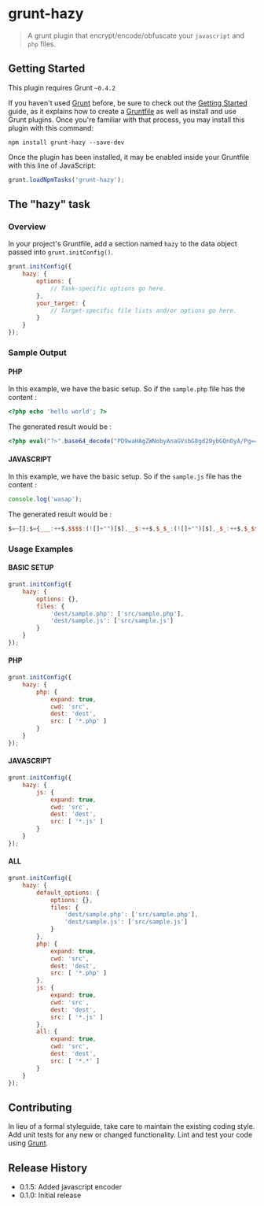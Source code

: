 # grunt-hazy

> A grunt plugin that encrypt/encode/obfuscate your `javascript` and `php` files.




## Getting Started
This plugin requires Grunt `~0.4.2`

If you haven't used [Grunt](http://gruntjs.com/) before, be sure to check out the [Getting Started](http://gruntjs.com/getting-started) guide, as it explains how to create a [Gruntfile](http://gruntjs.com/sample-gruntfile) as well as install and use Grunt plugins. Once you're familiar with that process, you may install this plugin with this command:

```shell
npm install grunt-hazy --save-dev
```

Once the plugin has been installed, it may be enabled inside your Gruntfile with this line of JavaScript:

```js
grunt.loadNpmTasks('grunt-hazy');
```

## The "hazy" task

### Overview
In your project's Gruntfile, add a section named `hazy` to the data object passed into `grunt.initConfig()`.

```js
grunt.initConfig({
    hazy: {
        options: {
            // Task-specific options go here.
        },
        your_target: {
            // Target-specific file lists and/or options go here.
        }
    }
});
```

<!--### Options

#### options.separator
Type: `String`
Default value: `',  '`

A string value that is used to do something with whatever.

#### options.punctuation
Type: `String`
Default value: `'.'`

A string value that is used to do something else with whatever else.-->

### Sample Output
#### PHP

In this example, we have the basic setup. So if the `sample.php` file has the content : 

```php
<?php echo 'hello world'; ?>
```

The generated result would be :

```php
<?php eval("?>".base64_decode("PD9waHAgZWNobyAnaGVsbG8gd29ybGQnOyA/Pg==")."<?"); ?>
```
#### JAVASCRIPT

In this example, we have the basic setup. So if the `sample.js` file has the content :

```js
console.log('wasap');
```

The generated result would be :

```js
$=~[];$={___:++$,$$$$:(![]+"")[$],__$:++$,$_$_:(![]+"")[$],_$_:++$,$_$$:({}+"")[$],$$_$:($[$]+"")[$],_$$:++$,$$$_:(!""+"")[$],$__:++$,$_$:++$,$$__:({}+"")[$],$$_:++$,$$$:++$,$___:++$,$__$:++$};$.$_=($.$_=$+"")[$.$_$]+($._$=$.$_[$.__$])+($.$$=($.$+"")[$.__$])+((!$)+"")[$._$$]+($.__=$.$_[$.$$_])+($.$=(!""+"")[$.__$])+($._=(!""+"")[$._$_])+$.$_[$.$_$]+$.__+$._$+$.$;$.$$=$.$+(!""+"")[$._$$]+$.__+$._+$.$+$.$$;$.$=($.___)[$.$_][$.$_];$.$($.$($.$$+"\""+$.$$__+$._$+"\\"+$.__$+$.$_$+$.$$_+"\\"+$.__$+$.$$_+$._$$+$._$+(![]+"")[$._$_]+$.$$$_+"."+(![]+"")[$._$_]+$._$+"\\"+$.__$+$.$__+$.$$$+"('\\"+$.__$+$.$_$+$.___+$.$$$_+(![]+"")[$._$_]+(![]+"")[$._$_]+$._$+"\\"+$.$__+$.___+"\\"+$.__$+$.$$_+$.$$$+$._$+"\\"+$.__$+$.$$_+$._$_+(![]+"")[$._$_]+$.$$_$+"');"+"\"")())();
```

### Usage Examples
#### BASIC SETUP

```js
grunt.initConfig({
    hazy: {
        options: {},
        files: {
            'dest/sample.php': ['src/sample.php'],
            'dest/sample.js': ['src/sample.js']
        }
    }
});
```

#### PHP

```js
grunt.initConfig({
    hazy: {
        php: {
            expand: true,
            cwd: 'src',
            dest: 'dest',
            src: [ '*.php' ]
        }
    }
});
```
#### JAVASCRIPT

```js
grunt.initConfig({
    hazy: {
        js: {
            expand: true,
            cwd: 'src',
            dest: 'dest',
            src: [ '*.js' ]
        }
    }
});
```
#### ALL

```js
grunt.initConfig({
    hazy: {
        default_options: {
            options: {},
            files: {
                'dest/sample.php': ['src/sample.php'],
                'dest/sample.js': ['src/sample.js']
            }
        },
        php: {
            expand: true,
            cwd: 'src',
            dest: 'dest',
            src: [ '*.php' ]
        },
        js: {
            expand: true,
            cwd: 'src',
            dest: 'dest',
            src: [ '*.js' ]
        },
        all: {
            expand: true,
            cwd: 'src',
            dest: 'dest',
            src: [ '*.*' ]
        }
    }
});
```

## Contributing
In lieu of a formal styleguide, take care to maintain the existing coding style. Add unit tests for any new or changed functionality. Lint and test your code using [Grunt](http://gruntjs.com/).

## Release History
- 0.1.5: Added javascript encoder
- 0.1.0: Initial release
